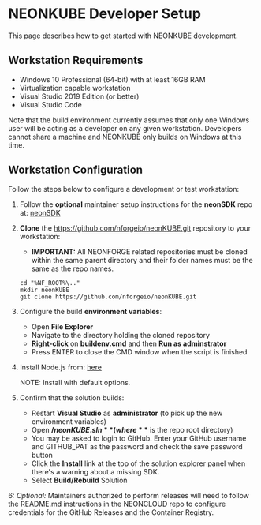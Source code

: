 # NEONKUBE Developer Setup

This page describes how to get started with NEONKUBE development.

## Workstation Requirements

* Windows 10 Professional (64-bit) with at least 16GB RAM
* Virtualization capable workstation
* Visual Studio 2019 Edition (or better)
* Visual Studio Code

Note that the build environment currently assumes that only one Windows user will be acting as a developer on any given workstation.  Developers cannot share a machine and NEONKUBE only builds on Windows at this time.

## Workstation Configuration

Follow the steps below to configure a development or test workstation:

1. Follow the **optional** maintainer setup instructions for the **neonSDK** repo at: [neonSDK](https://github.com/nforgeio/neonsdk/blob/master/Doc/DEVELOPER.md)

2. **Clone** the https://github.com/nforgeio/neonKUBE.git repository to your workstation:

    * **IMPORTANT:** All NEONFORGE related repositories must be cloned within the same parent directory and their folder names must be the same as the repo names.

    ```
    cd "%NF_ROOT%\.."
    mkdir neonKUBE
    git clone https://github.com/nforgeio/neonKUBE.git
    ```

3. Configure the build **environment variables**:

    * Open **File Explorer**
    * Navigate to the directory holding the cloned repository
    * **Right-click** on **buildenv.cmd** and then **Run as adminstrator**
    * Press ENTER to close the CMD window when the script is finished

4. Install Node.js from: [here](https://nodejs.org/dist/v16.17.0/node-v16.17.0-x64.msi)

   NOTE: Install with default options.
  
5. Confirm that the solution builds:

    * Restart **Visual Studio** as **administrator** (to pick up the new environment variables)
    * Open **$/neonKUBE.sln** (where **$** is the repo root directory)
    * You may be asked to login to GitHub.  Enter your GitHub username and GITHUB_PAT as the password and check the save password button
    * Click the **Install** link at the top of the solution explorer panel when there's a warning about a missing SDK.
    * Select **Build/Rebuild** Solution

6: *Optional:* Maintainers authorized to perform releases will need to follow the README.md instructions in the NEONCLOUD repo to configure credentials for the GitHub Releases and the Container Registry.
